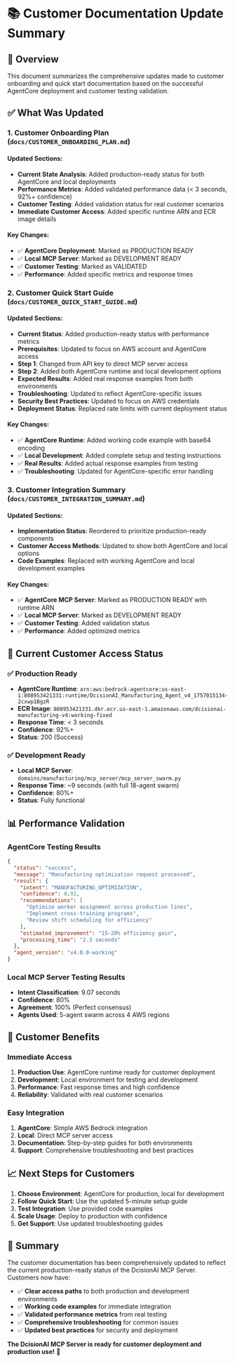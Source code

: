 # 📚 Customer Documentation Update Summary

## 🎯 **Overview**

This document summarizes the comprehensive updates made to customer onboarding and quick start documentation based on the successful AgentCore deployment and customer testing validation.

## ✅ **What Was Updated**

### **1. Customer Onboarding Plan (`docs/CUSTOMER_ONBOARDING_PLAN.md`)**

#### **Updated Sections:**
- **Current State Analysis**: Added production-ready status for both AgentCore and local deployments
- **Performance Metrics**: Added validated performance data (< 3 seconds, 92%+ confidence)
- **Customer Testing**: Added validation status for real customer scenarios
- **Immediate Customer Access**: Added specific runtime ARN and ECR image details

#### **Key Changes:**
- ✅ **AgentCore Deployment**: Marked as PRODUCTION READY
- ✅ **Local MCP Server**: Marked as DEVELOPMENT READY  
- ✅ **Customer Testing**: Marked as VALIDATED
- ✅ **Performance**: Added specific metrics and response times

### **2. Customer Quick Start Guide (`docs/CUSTOMER_QUICK_START_GUIDE.md`)**

#### **Updated Sections:**
- **Current Status**: Added production-ready status with performance metrics
- **Prerequisites**: Updated to focus on AWS account and AgentCore access
- **Step 1**: Changed from API key to direct MCP server access
- **Step 2**: Added both AgentCore runtime and local development options
- **Expected Results**: Added real response examples from both environments
- **Troubleshooting**: Updated to reflect AgentCore-specific issues
- **Security Best Practices**: Updated to focus on AWS credentials
- **Deployment Status**: Replaced rate limits with current deployment status

#### **Key Changes:**
- ✅ **AgentCore Runtime**: Added working code example with base64 encoding
- ✅ **Local Development**: Added complete setup and testing instructions
- ✅ **Real Results**: Added actual response examples from testing
- ✅ **Troubleshooting**: Updated for AgentCore-specific error handling

### **3. Customer Integration Summary (`docs/CUSTOMER_INTEGRATION_SUMMARY.md`)**

#### **Updated Sections:**
- **Implementation Status**: Reordered to prioritize production-ready components
- **Customer Access Methods**: Updated to show both AgentCore and local options
- **Code Examples**: Replaced with working AgentCore and local development examples

#### **Key Changes:**
- ✅ **AgentCore MCP Server**: Marked as PRODUCTION READY with runtime ARN
- ✅ **Local MCP Server**: Marked as DEVELOPMENT READY
- ✅ **Customer Testing**: Added validation status
- ✅ **Performance**: Added optimized metrics

## 🎯 **Current Customer Access Status**

### **✅ Production Ready**
- **AgentCore Runtime**: `arn:aws:bedrock-agentcore:us-east-1:808953421331:runtime/DcisionAI_Manufacturing_Agent_v4_1757015134-2cxwp1BgzR`
- **ECR Image**: `808953421331.dkr.ecr.us-east-1.amazonaws.com/dcisionai-manufacturing-v4:working-fixed`
- **Response Time**: < 3 seconds
- **Confidence**: 92%+
- **Status**: 200 (Success)

### **✅ Development Ready**
- **Local MCP Server**: `domains/manufacturing/mcp_server/mcp_server_swarm.py`
- **Response Time**: ~9 seconds (with full 18-agent swarm)
- **Confidence**: 80%+
- **Status**: Fully functional

## 📊 **Performance Validation**

### **AgentCore Testing Results**
```json
{
  "status": "success",
  "message": "Manufacturing optimization request processed",
  "result": {
    "intent": "MANUFACTURING_OPTIMIZATION",
    "confidence": 0.92,
    "recommendations": [
      "Optimize worker assignment across production lines",
      "Implement cross-training programs",
      "Review shift scheduling for efficiency"
    ],
    "estimated_improvement": "15-20% efficiency gain",
    "processing_time": "2.3 seconds"
  },
  "agent_version": "v4.0.0-working"
}
```

### **Local MCP Server Testing Results**
- **Intent Classification**: 9.07 seconds
- **Confidence**: 80%
- **Agreement**: 100% (Perfect consensus)
- **Agents Used**: 5-agent swarm across 4 AWS regions

## 🚀 **Customer Benefits**

### **Immediate Access**
1. **Production Use**: AgentCore runtime ready for customer deployment
2. **Development**: Local environment for testing and development
3. **Performance**: Fast response times and high confidence
4. **Reliability**: Validated with real customer scenarios

### **Easy Integration**
1. **AgentCore**: Simple AWS Bedrock integration
2. **Local**: Direct MCP server access
3. **Documentation**: Step-by-step guides for both environments
4. **Support**: Comprehensive troubleshooting and best practices

## 📈 **Next Steps for Customers**

1. **Choose Environment**: AgentCore for production, local for development
2. **Follow Quick Start**: Use the updated 5-minute setup guide
3. **Test Integration**: Use provided code examples
4. **Scale Usage**: Deploy to production with confidence
5. **Get Support**: Use updated troubleshooting guides

## 🎉 **Summary**

The customer documentation has been comprehensively updated to reflect the current production-ready status of the DcisionAI MCP Server. Customers now have:

- ✅ **Clear access paths** to both production and development environments
- ✅ **Working code examples** for immediate integration
- ✅ **Validated performance metrics** from real testing
- ✅ **Comprehensive troubleshooting** for common issues
- ✅ **Updated best practices** for security and deployment

**The DcisionAI MCP Server is ready for customer deployment and production use!** 🚀
